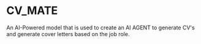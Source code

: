 # CV_MATE
An AI-Powered model that is used to create an AI AGENT to generate CV's and generate cover letters based on the job role.  
